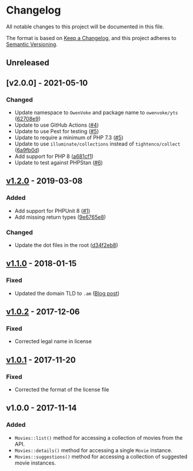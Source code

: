 # Changelog

All notable changes to this project will be documented in this file.

The format is based on [Keep a Changelog](https://keepachangelog.com), and this project adheres to [Semantic Versioning](https://semver.org).

## Unreleased

## [v2.0.0] - 2021-05-10

### Changed
- Update namespace to `OwenVoke` and package name to `owenvoke/yts` ([62708e9](https://github.com/owenvoke/yts/commit/62708e9870a0e4ef5716bac337d41fc81e4f390b))
- Update to use GitHub Actions ([#4](https://github.com/owenvoke/yts/pull/4))
- Update to use Pest for testing ([#5](https://github.com/owenvoke/yts/pull/5))
- Update to require a minimum of PHP 7.3 ([#5](https://github.com/owenvoke/yts/pull/5))
- Update to use `illuminate/collections` instead of `tightenco/collect` ([6a9fb0d](https://github.com/owenvoke/yts/commit/6a9fb0d9f9f3d4ac1d3a264b4ac876d78118d7d9))
- Add support for PHP 8 ([a681cf1](https://github.com/owenvoke/yts/commit/a681cf180b9fffe3a2030720bb749cd881c9c731))
- Update to test against PHPStan ([#6](https://github.com/owenvoke/yts/pull/6))

## [v1.2.0] - 2019-03-08

### Added
- Add support for PHPUnit 8 ([#1](https://github.com/owenvoke/yts/pull/1))
- Add missing return types ([9e6765e8](https://github.com/owenvoke/yts/commit/9e6765e8d80a5409b7153e12fe4bfc5a0dfada8e))

### Changed
- Update the dot files in the root ([d34f2eb8](https://github.com/owenvoke/yts/commit/d34f2eb8e81d09a30325a8327459c053397c6d5f))

## [v1.1.0] - 2018-01-15

### Fixed
- Updated the domain TLD to `.am` ([Blog post](https://yts.am/blog/yts-am-new-domain-name-for-yts-yify-website))

## [v1.0.2] - 2017-12-06

### Fixed
- Corrected legal name in license

## [v1.0.1] - 2017-11-20

### Fixed
- Corrected the format of the license file

## v1.0.0 - 2017-11-14

### Added
- `Movies::list()` method for accessing a collection of movies from the API.
- `Movies::details()` method for accessing a single `Movie` instance.
- `Movies::suggestions()` method for accessing a collection of suggested movie instances.

[Unreleased]: https://github.com/owenvoke/yts/compare/master...develop
[v1.2.0]: https://github.com/owenvoke/yts/compare/v1.1.0...v1.2.0
[v1.1.0]: https://github.com/owenvoke/yts/compare/v1.0.2...v1.1.0
[v1.0.2]: https://github.com/owenvoke/yts/compare/v1.0.1...v1.0.2
[v1.0.1]: https://github.com/owenvoke/yts/compare/v1.0.0...v1.0.1
